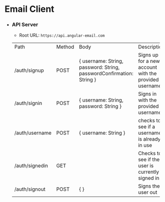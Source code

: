 # Email Client

- ### API Server

  - Root URL: `https://api.angular-email.com`

  |                |        |                                                                      |                                                       |
  | -------------- | ------ | -------------------------------------------------------------------- | ----------------------------------------------------- |
  | Path           | Method | Body                                                                 | Description                                           |
  | /auth/signup   | POST   | { username: String, password: String, passwordConfirmation: String } | Signs up for a new account with the provided username |
  | /auth/signin   | POST   | { username: String, password: String }                               | Signs in with the provided username                   |
  | /auth/username | POST   | { username: String }                                                 | checks to see if a username is already in use         |
  | /auth/signedin | GET    |                                                                      | Checks to see if the user is currently signed in      |
  | /auth/signout  | POST   | { }                                                                  | Signs the user out                                    |
